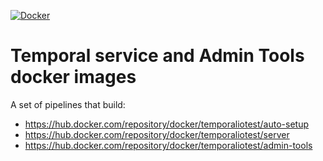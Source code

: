 [![Docker](https://github.com/temporalio/admin-tools/actions/workflows/docker.yml/badge.svg)](https://github.com/temporalio/admin-tools/actions/workflows/docker.yml)

# Temporal service and Admin Tools docker images

A set of pipelines that build:

- https://hub.docker.com/repository/docker/temporaliotest/auto-setup
- https://hub.docker.com/repository/docker/temporaliotest/server
- https://hub.docker.com/repository/docker/temporaliotest/admin-tools
